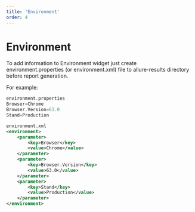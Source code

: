 ```yaml
---
title: 'Environment'
order: 4
---
```


# Environment

To add information to Environment widget just create environment.properties (or environment.xml) file to allure-results directory before report generation.

For example:

```c
environment.properties
Browser=Chrome
Browser.Version=63.0
Stand=Production
```

```xml
environment.xml
<environment>
    <parameter>
        <key>Browser</key>
        <value>Chrome</value>
    </parameter>
    <parameter>
        <key>Browser.Version</key>
        <value>63.0</value>
    </parameter>
    <parameter>
        <key>Stand</key>
        <value>Production</value>
    </parameter>
</environment>
```